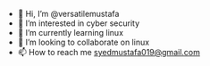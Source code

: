 - 👋 Hi, I’m @versatilemustafa
- 👀 I’m interested in cyber security
- 🌱 I’m currently learning linux
- 💞️ I’m looking to collaborate on linux
- 📫 How to reach me syedmustafa019@gmail.com

<!---
versatilemustafa/versatilemustafa is a ✨ special ✨ repository because its `README.md` (this file) appears on your GitHub profile.
You can click the Preview link to take a look at your changes.
--->
